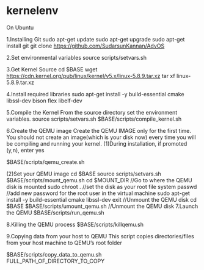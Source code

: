 # kernelenv

On Ubuntu

1.Installing Git
sudo apt-get update 
sudo apt-get upgrade
sudo apt-get install git
git clone https://github.com/SudarsunKannan/AdvOS

2.Set environmental variables
source scripts/setvars.sh

3.Get Kernel Source
cd $BASE
wget https://cdn.kernel.org/pub/linux/kernel/v5.x/linux-5.8.9.tar.xz
tar xf linux-5.8.9.tar.xz

4.Install required libraries
sudo apt-get install -y build-essential cmake libssl-dev bison flex libelf-dev

5.Compile the Kernel
From the source directory set the environment variables. 
source scripts/setvars.sh
$BASE/scripts/compile_kernel.sh

6.Create the QEMU image
Create the QEMU IMAGE only for the first time. You should not create an image(which is your disk now) every time you will be compiling and running your kernel.
(1)During installation, if promoted (y,n), enter yes

$BASE/scripts/qemu_create.sh

(2)Set your QEMU image
cd $BASE
source scripts/setvars.sh
$BASE/scripts/mount_qemu.sh
cd $MOUNT_DIR                      //Go to where the QEMU disk is mounted
sudo chroot .                             //set the disk as your root file system
passwd                                     //add new password for the root user in the virtual machine
sudo apt-get install -y build-essential cmake libssl-dev
exit                                            //Unmount the QEMU disk
cd $BASE
$BASE/scripts/umount_qemu.sh         //Unmount the QEMU disk
7.Launch the QEMU
$BASE/scripts/run_qemu.sh

8.Killing the QEMU process
$BASE/scripts/killqemu.sh

9.Copying data from your host to QEMU
This script copies directories/files from your host machine to QEMU’s root folder

$BASE/scripts/copy_data_to_qemu.sh FULL_PATH_OF_DIRECTORY_TO_COPY





